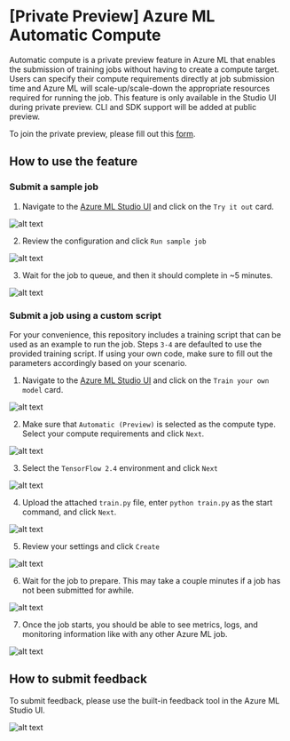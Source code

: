 # [Private Preview] Azure ML Automatic Compute

Automatic compute is a private preview feature in Azure ML that enables the submission of training jobs without having to create a compute target. Users can specify their compute requirements directly at job submission time and Azure ML will scale-up/scale-down the appropriate resources required for running the job. This feature is only available in the Studio UI during private preview. CLI and SDK support will be added at public preview.

To join the private preview, please fill out this [form](#).


## How to use the feature

### Submit a sample job 

1. Navigate to the [Azure ML Studio UI](https://master.ml.azure.com/?wsid=/subscriptions/4aaa645c-5ae2-4ae9-a17a-84b9023bc56a/resourceGroups/john/providers/Microsoft.MachineLearningServices/workspaces/john-west&flight=clusterlesscompute,clusterlesscomputeruns,aml5minstowow&tid=72f988bf-86f1-41af-91ab-2d7cd011db47) and click on the `Try it out` card.

![alt text](./img/11.png)

2. Review the configuration and click `Run sample job`

![alt text](./img/1.png)

3. Wait for the job to queue, and then it should complete in ~5 minutes.

![alt text](./img/10.png)

### Submit a job using a custom script 

For your convenience, this repository includes a training script that can be used as an example to run the job. Steps `3-4` are defaulted to use the provided training script. If using your own code, make sure to fill out the parameters accordingly based on your scenario.

1. Navigate to the [Azure ML Studio UI](https://master.ml.azure.com/?wsid=/subscriptions/4aaa645c-5ae2-4ae9-a17a-84b9023bc56a/resourceGroups/john/providers/Microsoft.MachineLearningServices/workspaces/john-west&flight=clusterlesscompute,clusterlesscomputeruns,aml5minstowow&tid=72f988bf-86f1-41af-91ab-2d7cd011db47) and click on the `Train your own model` card.

![alt text](./img/12.png)

2. Make sure that `Automatic (Preview)` is selected as the compute type. Select your compute requirements and click `Next`.

![alt text](./img/3.png)

3. Select the `TensorFlow 2.4` environment and click `Next`

![alt text](./img/4.png)

4. Upload the attached `train.py` file, enter `python train.py` as the start command, and click `Next`.

![alt text](./img/5.png)

5. Review your settings and click `Create`

![alt text](./img/6.png)

6. Wait for the job to prepare. This may take a couple minutes if a job has not been submitted for awhile.

![alt text](./img/7.png)

7. Once the job starts, you should be able to see metrics, logs, and monitoring information like with any other Azure ML job.

![alt text](./img/8.png)

## How to submit feedback

To submit feedback, please use the built-in feedback tool in the Azure ML Studio UI.

![alt text](./img/9.png)